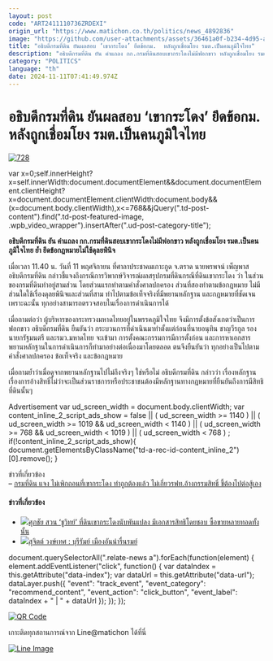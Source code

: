 ```yaml
---
layout: post
code: "ART2411110736ZRDEXI"
origin_url: "https://www.matichon.co.th/politics/news_4892836"
image: "https://github.com/user-attachments/assets/36461a0f-b234-4d95-ae10-a0c8f1788d06"
title: "อธิบดีกรมที่ดิน ยันผลสอบ ‘เขากระโดง’ ยึดข้อกม.  หลังถูกเชื่อมโยง รมต.เป็นคนภูมิใจไทย"
description: "อธิบดีกรมที่ดิน ยัน คำแถลง กก.กรมที่ดินสอบเขากระโดงไม่มีฟอกขาว หลังถูกเชื่อมโยง รมต.เป็นคนภูมิใจไทย ย้ำ ยึดข้อกฎหมายไม่ใช้ดุลยพินิจ"
category: "POLITICS"
language: "th"
date: 2024-11-11T07:41:49.974Z
---
```


# อธิบดีกรมที่ดิน ยันผลสอบ ‘เขากระโดง’ ยึดข้อกม.  หลังถูกเชื่อมโยง รมต.เป็นคนภูมิใจไทย

[![](https://www.matichon.co.th/wp-content/uploads/2024/11/728-134.jpg "728")](https://www.matichon.co.th/wp-content/uploads/2024/11/728-134.jpg)

var x=0;self.innerHeight?x=self.innerWidth:document.documentElement&&document.documentElement.clientHeight?x=document.documentElement.clientWidth:document.body&&(x=document.body.clientWidth),x<=768&&jQuery(".td-post-content").find(".td-post-featured-image, .wpb\_video\_wrapper").insertAfter(".ud-post-category-title");

**อธิบดีกรมที่ดิน ยัน คำแถลง กก.กรมที่ดินสอบเขากระโดงไม่มีฟอกขาว หลังถูกเชื่อมโยง รมต.เป็นคนภูมิใจไทย ย้ำ ยึดข้อกฎหมายไม่ใช้ดุลยพินิจ**

เมื่อเวลา 11.40 น. วันที่ 11 พฤศจิกายน ที่ศาลาประชาคมเกาะกูด จ.ตราด นายพรพจน์ เพ็ญพาส อธิบดีกรมที่ดิน กล่าวชี้แจงถึงกรณีการวิพากษ์วิจารณ์ผลสรุปกรมที่ดินกรณีที่ดินเขากระโดง ว่า ในส่วนของกรมที่ดินทำอยู่สามส่วน โดยส่วนแรกทำตามคำสั่งศาลปกครอง ส่วนที่สองทำตามข้อกฎหมาย ไม่มีส่วนใดใช้เรื่องดุลยพินิจและส่วนที่สาม ทำไปตามข้อเท็จจริงที่มีพยานหลักฐาน และกฎหมายที่ชัดเจน เพราะฉะนั้น ทุกอย่างสามารถตรวจสอบในเรื่องการดำเนินการได้

เมื่อถามต่อว่า ผู้บริหารของกระทรวงมหาดไทยอยู่ในพรรคภูมิใจไทย จึงมีการตั้งข้อสังเกตว่าเป็นการฟอกขาว อธิบดีกรมที่ดิน ยืนยันว่า กระบวนการที่ดำเนินมาทำตั้งแต่ก่อนที่นายอนุทิน ชาญวีรกูล รองนายกรัฐมนตรี และรมว.มหาดไทย จะเข้ามา การตั้งคณะกรรมการมีการตั้งก่อน และการหาเอกสารพยานหลักฐานในการดำเนินการก็ทำมาอย่างต่อเนื่องมาโดยตลอด ตนจึงยืนยันว่า ทุกอย่างเป็นไปตามคำสั่งศาลปกครอง ข้อเท็จจริง และข้อกฎหมาย

เมื่อถามย้ำว่าเมื่อดูจากพยานหลักฐานไปไม่ถึงจริงๆ ใช่หรือไม่ อธิบดีกรมที่ดิน กล่าวว่า เรื่องหลักฐานเรื่องการอ้างสิทธิ์ไม่ว่าจะเป็นส่วนราชการหรือประชาชนต้องมีหลักฐานทางกฎหมายที่ยืนยันถึงการมีสิทธิที่ดินนั้นๆ

Advertisement var ud\_screen\_width = document.body.clientWidth; var content\_inline\_2\_script\_ads\_show = false || ( ud\_screen\_width >= 1140 ) || ( ud\_screen\_width >= 1019 && ud\_screen\_width < 1140 ) || ( ud\_screen\_width >= 768 && ud\_screen\_width < 1019 ) || ( ud\_screen\_width < 768 ) ; if(!content\_inline\_2\_script\_ads\_show){ document.getElementsByClassName("td-a-rec-id-content\_inline\_2")\[0\].remove(); }

ข่าวที่เกี่ยวข้อง  
– [กรมที่ดิน แจง ไม่เพิกถอนที่เขากระโดง ทำถูกต้องแล้ว ไม่เกี่ยวรฟท.อ้างกรรมสิทธิ์ ชี้ต้องไปต่อสู้เอง](https://www.matichon.co.th/local/crime/news_4891108)

#### ข่าวที่เกี่ยวข้อง

*   [![](https://www.matichon.co.th/wp-content/uploads/2023/03/ศุภชัย-เขากระโดง-มีเอกสารสิทธิ.jpg)ศุภชัย สวน ‘ชูวิทย์’ ที่ดินเขากระโดงนับพันแปลง มีเอกสารสิทธิโดยชอบ ซื้อขายหลายทอดทั้งนั้น](https://www.matichon.co.th/politics/news_3870385)
*   [![](https://www.matichon.co.th/wp-content/uploads/2016/01/NEWP11-5.jpg)สุจิตต์ วงษ์เทศ : บุรีรัมย์ เมืองอันน่ารื่นรมย์](https://www.matichon.co.th/entertainment/arts-culture/news_8930)

document.querySelectorAll(".relate-news a").forEach(function(element) { element.addEventListener("click", function() { var dataIndex = this.getAttribute("data-index"); var dataUrl = this.getAttribute("data-url"); dataLayer.push({ "event": "track\_event", "event\_category": "recommend\_content", "event\_action": "click\_button", "event\_label": dataIndex + " | " + dataUrl }); }); });

[![QR Code](https://www.matichon.co.th/wp-content/uploads/2023/07/wob1371z.jpg)](https://lin.ee/ht0nDxX)

เกาะติดทุกสถานการณ์จาก Line@matichon ได้ที่นี่

[![Line Image](https://www.matichon.co.th/wp-content/uploads/2023/07/th.png)](https://lin.ee/ht0nDxX)